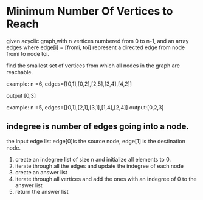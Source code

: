 # Minimum Number Of Vertices to Reach

given acyclic graph,with n vertices numbered from  0 to n-1, and an array edges where edge[i] = [fromi, toi] represent a directed edge from node fromi to node toi.

find the smallest set of vertices from which all nodes in the graph are reachable.

example: n =6, edges=[[0,1],[0,2],[2,5],[3,4],[4,2]]

output [0,3]

example: n =5, edges=[[0,1],[2,1],[3,1],[1,4],[2,4]]
output:[0,2,3]

## indegree is number of edges going into a node. 

the input edge list edge[0]is the source node, edge[1] is the destination node.

1. create an indegree list of size n and initialize all elements to 0.
2. iterate through all the edges and update the indegree of each node
3. create an answer list
4. iterate through all vertices and add the ones with an indegree of 0 to the answer list 
5. return the answer list


